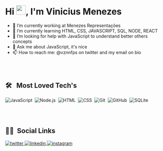
<h1 align="left">Hi <img src="https://raw.githubusercontent.com/kaueMarques/kaueMarques/master/hi.gif" width="30px">, I'm Vinicius Menezes</h1>

- 🔭 I’m currently working at Menezes Representações
- 🌱 I’m currently learning HTML, CSS, JAVASCRIPT, SQL, NODE, REACT 
- 🤔 I’m looking for help with JavaScript to understand better others concepts 
- 💬 Ask me about JavaScript, it's nice 
- 📫 How to reach me: @vznnfps on twitter and my email on bio 

<br><br>

## 🛠 &nbsp; Most Loved Tech's

![JavaScript](https://img.shields.io/badge/-JavaScript-05122A?style=flat&logo=javascript)&nbsp;
![Node.js](https://img.shields.io/badge/-Node.js-05122A?style=flat&logo=node.js)&nbsp;
![HTML](https://img.shields.io/badge/-HTML-05122A?style=flat&logo=HTML5)&nbsp;
![CSS](https://img.shields.io/badge/-CSS-05122A?style=flat&logo=CSS3&logoColor=1572B6)&nbsp;
![Git](https://img.shields.io/badge/-Git-05122A?style=flat&logo=git)&nbsp;
![GitHub](https://img.shields.io/badge/-GitHub-05122A?style=flat&logo=github)&nbsp;
![SQLite](https://img.shields.io/badge/-SQLite-05122A?style=flat&logo=sqlite)&nbsp;

<br><br>

## 🙍‍♂️ &nbsp;Social Links 

<a href="https://twitter.com/vznnfps" target="_blank">
  <img align="center" src="https://img.shields.io/badge/-vznnfps-05122A?style=flat&logo=twitter" alt="twitter"/>  
</a>
<a href="https://www.linkedin.com/in/vinicius-menezes-5a525320a/" target="_blank">
  <img align="center" src="https://img.shields.io/badge/-ViniciusMenezes-05122A?style=flat&logo=linkedin" alt="linkedin"/>
</a>
<a href="https://www.instagram.com/vinimnzss/" target="_blank">
 <img align="center" src="https://img.shields.io/badge/-viz1nn-05122A?style=flat&logo=instagram" alt="instagram"/>
</a>
</p>
